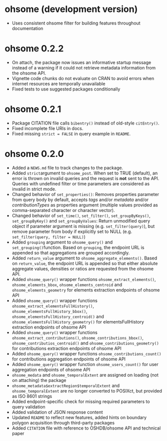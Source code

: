 # ohsome (development version)

* Uses consistent ohsome filter for building features throughout documentation

# ohsome 0.2.2

* On attach, the package now issues an informative startup message instead of a
warning if it could not retrieve metadata information from the ohsome API.
* Vignette code chunks do not evaluate on CRAN to avoid errors when internet
resources are temporally unavailable
* Fixed tests to use suggested packages conditionally

# ohsome 0.2.1

* Package CITATION file calls `bibentry()` instead of old-style `citEntry()`.
* Fixed incomplete file URIs in docs.
* Fixed missing `strict = FALSE` in query example in `README`.


# ohsome 0.2.0

* Added a `NEWS.md` file to track changes to the package.
* Added `strict`argument to `ohsome_post`. When set to TRUE (default), an error
is thrown on invalid queries and the request is **not** sent to the API. Queries 
with undefined filter or time parameters are considered as invalid in strict 
mode.
* Changed behavior of `set_properties()`: Removes properties parameter from 
query body by default, accepts *tags* and/or *metadata* and/or 
*contributionTypes* as properties argument (multiple values provided as 
comma-separated character or character vector).
* Changed behavior of `set_time()`, `set_filter()`, `set_groupByKeys()`, 
`set_groupByKey()` and `set_groupByValues`: Return unmodified query object if
parameter argument is missing (e.g. `set_filter(query)`), but remove parameter 
from body if explicitly set to NULL (e.g. `set_filter(query, filter = NULL)`)
* Added `grouping` argument to `ohsome_query()` and `set_grouping()`function. 
Based on `grouping`, the endpoint URL is appended so that aggregations are 
grouped accordingly.
* Added `return_value` argument to `ohsome_aggregate_elements()`. Based on 
`return_value`, the endpoint URL is appended so that either absolute aggregate 
values, densities or ratios are requested from the ohsome API.
* Added `ohsome_query()` wrapper functions `ohsome_extract_elements()`,
`ohsome_elements_bbox`, `ohsome_elements_centroid` and `ohsome_elements_geometry` 
for elements extraction endpoints of ohsome API
* Added `ohsome_query()` wrapper functions `ohsome_extract_elementsFullHistory()`,
`ohsome_elementsFullHistory_bbox()`, `ohsome_elementsFullHistory_centroid()` and 
`ohsome_elementsFullHistory_geometry()` for elementsFullHistory extraction
endpoints of ohsome API
* Added `ohsome_query()` wrapper functions `ohsome_extract_contributions()`,
`ohsome_contributions_bbox()`, `ohsome_contributios_centroid()` and 
`ohsome_contributions_geometry()` for contributions extraction endpoints of ohsome 
API
* Added `ohsome_query()` wrapper functions `ohsome_contributions_count()` for 
contributions aggregation endpoints of ohsome API
* Added `ohsome_query()` wrapper function `ohsome_users_count()` for user 
aggregation endpoints of ohsome API
* `ohsome_medata` and `ohsome_temporalExtent` are assigned on loading (not on
attaching) the package
* `ohsome_metadata$extractRegion$temporalExtent` and `ohsome_temporalExtent` are 
no longer converted to POSIXct, but provided as ISO 8601 strings
* Added endpoint-specific check for missing required parameters to query 
validation
* Added validation of JSON response content
* Updated `README` to reflect new features, added hints on boundary polygon
acquisition through third-party packages
* Added `CITATION` file with reference to OSHDB/ohsome API and technical paper
